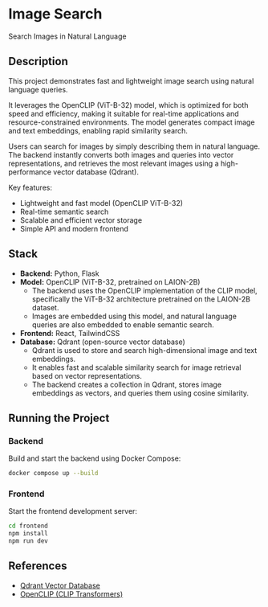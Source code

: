 # Image Search

Search Images in Natural Language

## Description
This project demonstrates fast and lightweight image search using natural language queries.

It leverages the OpenCLIP (ViT-B-32) model, which is optimized for both speed and efficiency, making it suitable for real-time applications and resource-constrained environments. The model generates compact image and text embeddings, enabling rapid similarity search.

Users can search for images by simply describing them in natural language. The backend instantly converts both images and queries into vector representations, and retrieves the most relevant images using a high-performance vector database (Qdrant).

Key features:
- Lightweight and fast model (OpenCLIP ViT-B-32)
- Real-time semantic search
- Scalable and efficient vector storage
- Simple API and modern frontend

## Stack
- **Backend:** Python, Flask
- **Model:** OpenCLIP (ViT-B-32, pretrained on LAION-2B)
    - The backend uses the OpenCLIP implementation of the CLIP model, specifically the ViT-B-32 architecture pretrained on the LAION-2B dataset.
    - Images are embedded using this model, and natural language queries are also embedded to enable semantic search.
- **Frontend:** React, TailwindCSS
- **Database:** Qdrant (open-source vector database)
    - Qdrant is used to store and search high-dimensional image and text embeddings.
    - It enables fast and scalable similarity search for image retrieval based on vector representations.
    - The backend creates a collection in Qdrant, stores image embeddings as vectors, and queries them using cosine similarity.

## Running the Project

### Backend
Build and start the backend using Docker Compose:

```bash
docker compose up --build
```

### Frontend
Start the frontend development server:

```bash
cd frontend
npm install
npm run dev
```


## References
- [Qdrant Vector Database](https://qdrant.tech/qdrant-vector-database/)
- [OpenCLIP (CLIP Transformers)](https://github.com/mlfoundations/open_clip)

